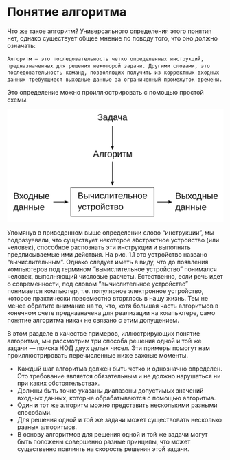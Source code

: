 # Понятие алгоритма

Что же такое алгоритм? Универсального определения этого понятия нет, однако существует общее мнение по поводу того, что оно должно означать:

```smart
Алгоритм — это последовательность четко определенных инструкций, предназначенных для решения некоторой задачи. Другими словами, это последовательность команд, позволяющих получить из корректных входных данных требующиеся выходные данные за ограниченный промежуток времени.
```

Это определение можно проиллюстрировать с помощью простой схемы.

![Рисунок 1.1. Иллюстрация понятия алгоритма](algorithm-concept-illustration.svg)

Упомянув в приведенном выше определении слово “инструкции”, мы подразуевали, что существует некоторое абстрактное устройство (или человек), способное распознать эти инструкции и выполнить предписываемые ими действия. На рис. 1.1 это устройство названо “вычислительным”. Однако следует иметь в виду, что до появления компьютеров под термином “вычислительное устройство” понимался человек, выполняющий числовые расчеты. Естественно, если речь идет о современности, под словом “вычислительное устройство” понимается компьютер, т.е. популярное электронное устройство, которое практически повсеместно вторглось в нашу жизнь. Тем не менее обратите внимание на то, что, хотя большая часть алгоритмов в конечном счете предназначена для реализации на компьютере, само понятие алгоритма никак не связано с этим допущением.

В этом разделе в качестве примеров, иллюстрирующих понятие алгоритма, мы рассмотрим три способа решения одной и той же задачи — поиска НОД двух целых чисел. Эти примеры помогут нам проиллюстрировать перечисленные ниже важные моменты.

- Каждый шаг алгоритма должен быть четко и однозначно определен.
Это требование является обязательным и не должно нарушаться ни при каких обстоятельствах.
- Должны быть точно указаны диапазоны допустимых значений входных данных, которые обрабатываются с помощью алгоритма.
- Один и тот же алгоритм можно представить несколькими разными способами.
- Для решения одной и той же задачи может существовать несколько разных алгоритмов.
- В основу алгоритмов для решения одной и той же задачи могут быть положены совершенно разные принципы, что может существенно повлиять на скорость решения этой задачи.